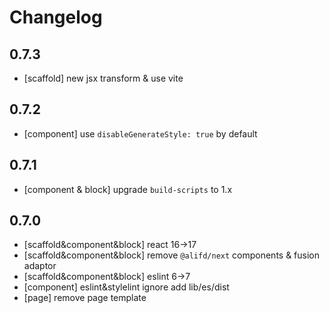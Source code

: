 # Changelog

## 0.7.3

- [scaffold] new jsx transform & use vite

## 0.7.2

- [component] use `disableGenerateStyle: true` by default

## 0.7.1

- [component & block] upgrade `build-scripts` to 1.x

## 0.7.0

- [scaffold&component&block] react 16->17
- [scaffold&component&block] remove `@alifd/next` components & fusion adaptor
- [scaffold&component&block] eslint 6->7
- [component] eslint&stylelint ignore add lib/es/dist
- [page] remove page template
